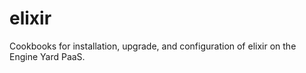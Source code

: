 elixir
========

Cookbooks for installation, upgrade, and configuration of elixir on the Engine Yard PaaS.

